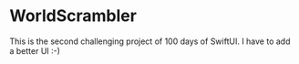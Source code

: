 # WorldScrambler
This is the second challenging project of 100 days of SwiftUI. I have to add a better UI :-)
